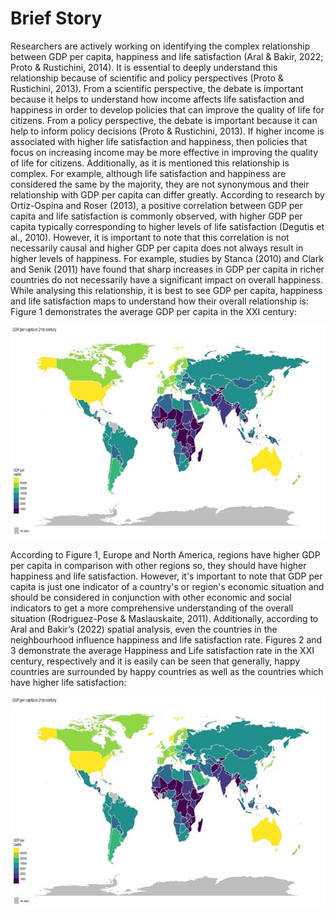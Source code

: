 # Brief Story

Researchers are actively working on identifying the complex relationship between GDP per capita, happiness and life satisfaction (Aral & Bakir, 2022; Proto & Rustichini, 2014). 
It is essential to deeply understand this relationship because of scientific and policy perspectives (Proto & Rustichini, 2013). From a scientific perspective, the debate is important because it helps to understand how income affects life satisfaction and happiness in order to develop policies that can improve the quality of life for citizens. From a policy perspective, the debate is important because it can help to inform policy decisions (Proto & Rustichini, 2013). If higher income is associated with higher life satisfaction and happiness, then policies that focus on increasing income may be more effective in improving the quality of life for citizens.
Additionally, as it is mentioned this relationship is complex. For example, although life satisfaction and happiness are considered the same by the majority, they are not synonymous and their relationship with GDP per capita can differ greatly. According to research by Ortiz-Ospina and Roser (2013), a positive correlation between GDP per capita and life satisfaction is commonly observed, with higher GDP per capita typically corresponding to higher levels of life satisfaction (Degutis et al., 2010). However, it is important to note that this correlation is not necessarily causal and higher GDP per capita does not always result in higher levels of happiness. For example, studies by Stanca (2010) and Clark and Senik (2011) have found that sharp increases in GDP per capita in richer countries do not necessarily have a significant impact on overall happiness.
While analysing this relationship, it is best to see GDP per capita, happiness and life satisfaction maps to understand how their overall relationship is: Figure 1 demonstrates the average GDP per capita in the XXI century:

 ![Figure 1. GDP per capita in the 21st century](Picture1.jpg)


According to Figure 1, Europe and North America, regions have higher GDP per capita in comparison with other regions so, they should have higher happiness and life satisfaction. However, it's important to note that GDP per capita is just one indicator of a country's or region's economic situation and should be considered in conjunction with other economic and social indicators to get a more comprehensive understanding of the overall situation (Rodriguez-Pose & Maslauskaite, 2011). Additionally, according to Aral and Bakir’s (2022) spatial analysis, even the countries in the neighbourhood influence happiness and life satisfaction rate. Figures 2 and 3 demonstrate the average Happiness and Life satisfaction rate in the XXI century, respectively and it is easily can be seen that generally, happy countries are surrounded by happy countries as well as the countries which have higher life satisfaction:

 ![Figure 2. Happiness rate in the 21st century](Picture1.jpg)
